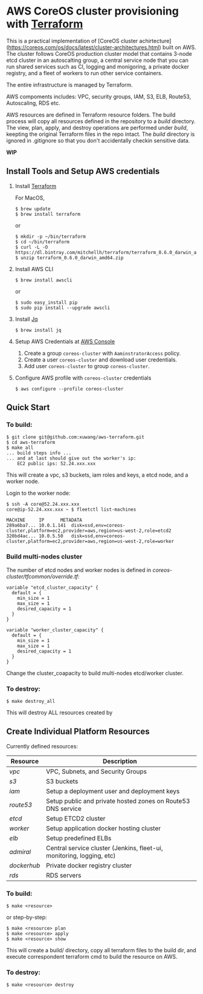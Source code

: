 # AWS CoreOS cluster provisioning with [Terraform](http://www.terraform.io/downloads.html)

This is a practical implementation of [CoreOS cluster achirtecture] (https://coreos.com/os/docs/latest/cluster-architectures.html) built on AWS. The cluster follows CoreOS production cluster model that contains 3-node etcd cluster in an autoscalting group, a central service node that you can run shared services such as CI, logging and monigoring, a private docker registry, and a fleet of workers to run other service containers. 

The entire infrastructure is managed by Terraform. 

AWS compoments includes: VPC, security groups, IAM, S3, ELB, Route53, Autoscaling, RDS etc. 

AWS resources are defined in Terraform resource folders. The build process will copy all resources defined in the repository to a *build* directory. The view, plan, apply, and destroy operations are performed under *build*, keepting the original Terraform files in the repo intact. The *build* directory is ignored in .gitignore so that you don't accidentally checkin sensitive data. 


**WIP**


## Install Tools and Setup AWS credentials

1. Install [Terraform](http://www.terraform.io/downloads.html)

    For MacOS,
    ```
    $ brew update
    $ brew install terraform
    ```
    or
    ```
    $ mkdir -p ~/bin/terraform
    $ cd ~/bin/terraform
    $ curl -L -O https://dl.bintray.com/mitchellh/terraform/terraform_0.6.0_darwin_amd64.zip
    $ unzip terraform_0.6.0_darwin_amd64.zip
    ```

1. Install AWS CLI
    ```
    $ brew install awscli
    ```
    or

    ```
    $ sudo easy_install pip
    $ sudo pip install --upgrade awscli
    ```

1. Install [Jq](http://stedolan.github.io/jq/)
    ```
    $ brew install jq
    ```

1. Setup AWS Credentials at [AWS Console](https://console.aws.amazon.com/)
    1. Create a group `coreos-cluster` with `AaminstratorAccess` policy.
    2. Create a user `coreos-cluster` and download user credentials.
    3. Add user `coreos-cluster` to group `coreos-cluster`.

1. Configure AWS profile with `coreos-cluster` credentials
    ```
    $ aws configure --profile coreos-cluster
    ```


## Quick Start

### To build:

```
$ git clone git@github.com:xuwang/aws-terraform.git
$ cd aws-terraform
$ make all
... build steps info ...
... and at last should give out the worker's ip:
    EC2 public ips: 52.24.xxx.xxx
```

This will create a vpc, s3 buckets, iam roles and keys, a etcd node, and a worker node.

Login to the worker node:

```
$ ssh -A core@52.24.xxx.xxx
core@ip-52.24.xxx.xxx ~ $ fleetctl list-machines

MACHINE     IP      METADATA
289a6ba7... 10.0.1.141  disk=ssd,env=coreos-cluster,platform=ec2,provider=aws,region=us-west-2,role=etcd2
320bd4ac... 10.0.5.50   disk=ssd,env=coreos-cluster,platform=ec2,provider=aws,region=us-west-2,role=worker

```

### Build multi-nodes cluster

The number of etcd nodes and worker nodes is defined in *coreos-cluster/tfcommon/override.tf*:

```
variable "etcd_cluster_capacity" {
  default = {
    min_size = 1
    max_size = 1
    desired_capacity = 1
  }
}

variable "worker_cluster_capacity" {
  default = {
    min_size = 1
    max_size = 1
    desired_capacity = 1
  }
}
```

Change the cluster_coapacity to build multi-nodes etcd/worker cluster.


### To destroy:

```
$ make destroy_all
```

This will destroy ALL resources created by 

## Create Individual Platform Resources

Currently defined resources:
  
Resource | Description
--- | ---
*vpc* | VPC, Subnets, and Security Groups
*s3* | S3 buckets
*iam* | Setup a deployment user and deployment keys
*route53* | Setup public and private hosted zones on Route53 DNS service
*etcd* | Setup ETCD2 cluster
*worker* | Setup application docker hosting cluster
*elb* | Setup predefined ELBs
*admiral* | Central service cluster (Jenkins, fleet-ui, monitoring, logging, etc)
*dockerhub* | Private docker registry cluster
*rds* | RDS servers

### To build:

```
$ make <resource>
```

or step-by-step:
```
$ make <resource> plan
$ make <resource> apply
$ make <resource> show
```

This will create a build/<resource> directory, copy all terraform files to the build dir, 
and execute correspondent terraform cmd to build the resource on AWS.

### To destroy:

```
$ make <resource> destroy
```
